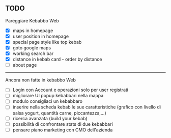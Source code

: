 ## TODO

Pareggiare Kebabbo Web

- [x] maps in homepage
- [x] user position in homepage
- [x] special page style like top kebab
- [x] goto google maps
- [x] working search bar
- [x] distance in kebab card - order by distance
- [ ] about page

---

Ancora non fatte in kebabbo Web

- [ ] Login con Account e operazioni solo per user registrati
- [ ] migliorare UI popup kebabbari nella mappa
- [ ] modulo consigliaci un kebabbaro
- [ ] inserire nella scheda kebab le sue caratteristiche (grafico con livello di salsa yogurt, quantità carne, piccantezza,...)
- [ ] ricerca avanzata (build your kebab)
- [ ] possibilità di confrontare stats di due kebabbari
- [ ] pensare piano marketing con CMO dell'azienda
